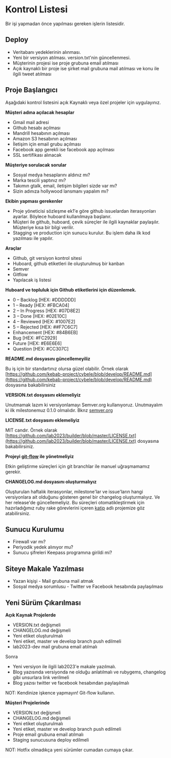 # Kontrol Listesi

Bir işi yapmadan önce yapılması gereken işlerin listesidir.

## Deploy

* Veritabanı yedeklerinin alınması.
* Yeni bir versiyon atılması. version.txt'nin güncellenmesi.
* Müşterinin projesi ise proje grubuna email atılması
* Açık kaynaklı bir proje ise şirket mail grubuna mail atılması ve konu ile ilgili tweet atılması

## Proje Başlangıcı

Aşağıdaki kontrol listesini açık Kaynaklı veya özel projeler için uygulayınız.

**Müşteri adına açılacak hesaplar**

* Gmail mail adresi
* Github hesabı açılması
* Mandrill hesabının açılması
* Amazon S3 hesabının açılması
* İletişim için email grubu açılması
* Facebook app gerekli ise facebook app açılması
* SSL sertifikası alınacak

**Müşteriye sorulacak sorular**

* Sosyal medya hesaplarını aldınız mı?
* Marka tescili yaptınız mı?
* Takımın gtalk, email, iletişim bilgileri sizde var mı?
* Sizin adınıza hollywood lansmanı yapalım mı?
 
**Ekibin yapması gerekenler**

* Proje yöneticisi sözleşme ek1′e göre github issuelardan iterasyonları ayarlar. Böylece huboard kullanılmaya başlanır.
* Müşteri ile github, huboard, çevik süreçler ile ilgili kaynaklar paylaşılır. Müşteriye kısa bir bilgi verilir.
* Stagging ve production için sunucu kurulur. Bu işlem daha ilk kod yazılması ile yapılır.

**Araçlar**

* Github, git versiyon kontrol sitesi
* Huboard, github etiketleri ile oluşturulmuş bir kanban
* Semver
* Gitflow
* Yapılacak iş listesi

**Huboard ve topluluk için Github etiketlerini için düzenlemek.**

* 0 – Backlog [HEX: #DDDDDD]
* 1 – Ready [HEX: #FBCA04]
* 2 – In Progress [HEX: #07D8E2]
* 3 – Done [HEX: #02E10C]
* 4 – Reviewed [HEX: #1007E2]
* 5 – Rejected [HEX: ##F7C6C7]
* Enhancement [HEX: #84B6EB]
* Bug [HEX: #FC2929]
* Future [HEX: #E6E6E6]
* Question [HEX: #CC307C]

**README.md dosyasını güncellemeyiliz**

Bu iş için bir standartınız olursa güzel olabilir.
Örnek olarak [https://github.com/kebab-project/cybele/blob/develop/README.md](https://github.com/kebab-project/cybele/blob/develop/README.md) dosyasına bakabilirsiniz

**VERSION.txt dosyasını eklemeliyiz**

Unutmamak lazım ki versiyonlamayı Semver.org kullanıyoruz. Unutmayalım ki ilk milestonemuz 0.1.0 olmalıdır.
Bknz [semver.org](semver.org)

**LICENSE.txt dosyasını eklemeliyiz**

MIT candır. Örnek olarak [https://github.com/lab2023/builder/blob/master/LICENSE.txt](https://github.com/lab2023/builder/blob/master/LICENSE.txt)
dosyasına bakabilirsiniz.

**Projeyi [git-flow](https://github.com/nvie/gitflow) ile yönetmeliyiz**

Etkin geliştirme süreçleri için git branchlar ile manuel uğraşmamamız gerekir.

**CHANGELOG.md dosyasını oluşturmalıyız**

Oluşturulan haftalık iterasyonlar, milestone'lar ve issue'ların hangi versiyonlara ait olduğunu gösteren genel bir
changelog oluşturmalıyız. Ve her release'de güncellemeliyiz. Bu süreçleri otomatikleştirmek için hazırladığımız
ruby rake görevlerini içeren [katip](https://github.com/lab2023/katip) adlı projemize göz atabilirsiniz.

## Sunucu Kurulumu

* Firewall var mı?
* Periyodik yedek alınıyor mu?
* Sunucu şifreleri Keepass programına girildi mi?

## Siteye Makale Yazılması

* Yazan kişişi - Mail grubuna mail atmak
* Sosyal medya sorumlusu - Twitter ve Facebook hesabında paylaşılması

## Yeni Sürüm Çıkarılması

**Açık Kaynak Projelerde**

* VERSION.txt değişmeli
* CHANGELOG.md değişmeli
* Yeni etiket oluşturulmalı
* Yeni etiket, master ve develop branch push edilmeli
* lab2023-dev mail grubuna email atılmalı

Sonra

* Yeni versiyon ile ilgili lab2023'e makale yazılmalı.
* Blog yazısında versiyonda ne olduğu anlatılmalı ve rubygems, changelog gibi unsurlara link verilmeli
* Blog yazısı twitter ve facebook hesabından paylaşılmalı

NOT: Kendinize işkence yapmayın! Git-flow kullanın.

**Müşteri Projelerinde**

* VERSION.txt değişmeli
* CHANGELOG.md değişmeli
* Yeni etiket oluşturulmalı
* Yeni etiket, master ve develop branch push edilmeli
* Proje email grubuna email atılmalı
* Staging sunucusuna deploy edilmeli

NOT: Hotfix olmadıkça yeni sürümler cumadan cumaya çıkar.
